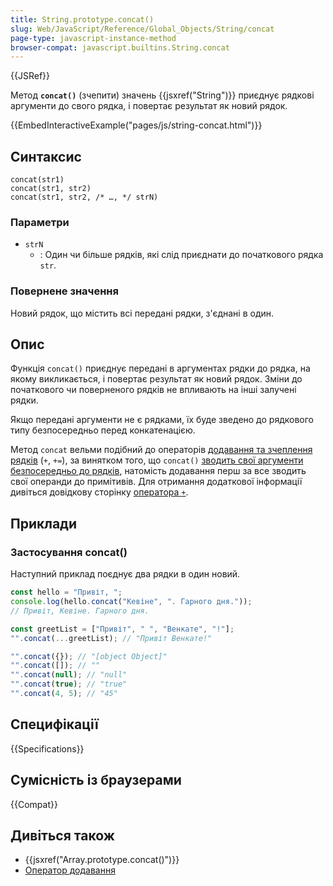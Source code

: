 ```yaml
---
title: String.prototype.concat()
slug: Web/JavaScript/Reference/Global_Objects/String/concat
page-type: javascript-instance-method
browser-compat: javascript.builtins.String.concat
---
```


{{JSRef}}

Метод **`concat()`** (зчепити) значень {{jsxref("String")}} приєднує рядкові аргументи до свого рядка, і повертає результат як новий рядок.

{{EmbedInteractiveExample("pages/js/string-concat.html")}}

## Синтаксис

```js-nolint
concat(str1)
concat(str1, str2)
concat(str1, str2, /* …, */ strN)
```

### Параметри

- `strN`
  - : Один чи більше рядків, які слід приєднати до початкового рядка `str`.

### Повернене значення

Новий рядок, що містить всі передані рядки, з'єднані в один.

## Опис

Функція `concat()` приєднує передані в аргументах рядки до рядка, на якому викликається, і повертає результат як новий рядок. Зміни до початкового чи поверненого рядків не впливають на інші залучені рядки.

Якщо передані аргументи не є рядками, їх буде зведено до рядкового типу безпосередньо перед конкатенацією.

Метод `concat` вельми подібний до операторів [додавання та зчеплення рядків](/uk/docs/Web/JavaScript/Reference/Operators/Addition) (`+`, `+=`), за винятком того, що `concat()` [зводить свої аргументи безпосередньо до рядків](/uk/docs/Web/JavaScript/Reference/Global_Objects/String#zvedennia-do-riadka), натомість додавання перш за все зводить свої операнди до примітивів. Для отримання додаткової інформації дивіться довідкову сторінку [оператора `+`](/uk/docs/Web/JavaScript/Reference/Operators/Addition).

## Приклади

### Застосування concat()

Наступний приклад поєднує два рядки в один новий.

```js
const hello = "Привіт, ";
console.log(hello.concat("Кевіне", ". Гарного дня."));
// Привіт, Кевіне. Гарного дня.

const greetList = ["Привіт", " ", "Венкате", "!"];
"".concat(...greetList); // "Привіт Венкате!"

"".concat({}); // "[object Object]"
"".concat([]); // ""
"".concat(null); // "null"
"".concat(true); // "true"
"".concat(4, 5); // "45"
```

## Специфікації

{{Specifications}}

## Сумісність із браузерами

{{Compat}}

## Дивіться також

- {{jsxref("Array.prototype.concat()")}}
- [Оператор додавання](/uk/docs/Web/JavaScript/Reference/Operators/Addition)
